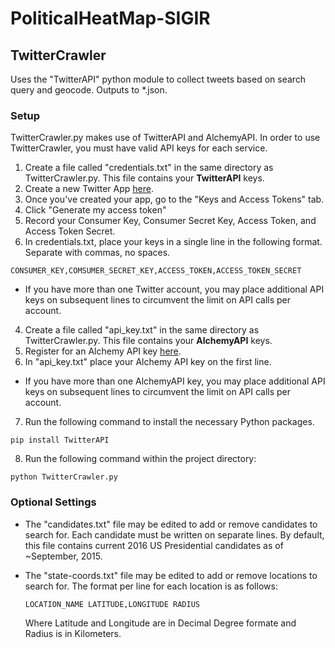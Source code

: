 # PoliticalHeatMap-SIGIR
## TwitterCrawler
Uses the "TwitterAPI" python module to collect tweets based on search query and geocode. Outputs to *.json.

### Setup
TwitterCrawler.py makes use of TwitterAPI and AlchemyAPI. In order to use TwitterCrawler, you must have valid API keys for each service.

1. Create a file called "credentials.txt" in the same directory as TwitterCrawler.py. This file contains your <b>TwitterAPI</b> keys.
2. Create a new Twitter App [here](https://apps.twitter.com/app/new).
  1. Once you've created your app, go to the "Keys and Access Tokens" tab.
  2. Click "Generate my access token"
  3. Record your Consumer Key, Consumer Secret Key, Access Token, and Access Token Secret.
3. In credentials.txt, place your keys in a single line in the following format. Separate with commas, no spaces.

  ```
  CONSUMER_KEY,COMSUMER_SECRET_KEY,ACCESS_TOKEN,ACCESS_TOKEN_SECRET
  ```
  * If you have more than one Twitter account, you may place additional API keys on subsequent lines to circumvent the limit on API calls per account.
4. Create a file called "api_key.txt" in the same directory as TwitterCrawler.py. This file contains your <b>AlchemyAPI</b> keys.
5. Register for an Alchemy API key [here](http://www.alchemyapi.com/api/register.html).
6. In "api_key.txt" place your Alchemy API key on the first line.
  * If you have more than one AlchemyAPI key, you may place additional API keys on subsequent lines to circumvent the limit on API calls per account.
7. Run the following command to install the necessary Python packages. 

  ```pip install TwitterAPI```

8. Run the following command within the project directory: 

  ```python TwitterCrawler.py```

### Optional Settings
* The "candidates.txt" file may be edited to add or remove candidates to search for. Each candidate must be written on separate lines. By default, this file contains current 2016 US Presidential candidates as of ~September, 2015.
* The "state-coords.txt" file may be edited to add or remove locations to search for. The format per line for each location is as follows:

  ```
  LOCATION_NAME LATITUDE,LONGITUDE RADIUS
  ```
  Where Latitude and Longitude are in Decimal Degree formate and Radius is in Kilometers.
